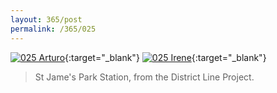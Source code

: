 ```yaml
---
layout: 365/post
permalink: /365/025
---
```


[![025 Arturo](https://c1.staticflickr.com/1/495/19802408141_63e3bcb275_c.jpg)](https://www.flickr.com/photos/131440297@N08/19802408141/){:target="_blank"}
[![025 Irene](https://c1.staticflickr.com/1/411/19728574016_6d98a28e2f_c.jpg)](https://www.flickr.com/photos/25124902@N04/19728574016/){:target="_blank"}


>

> St Jame's Park Station, from the District Line Project.
